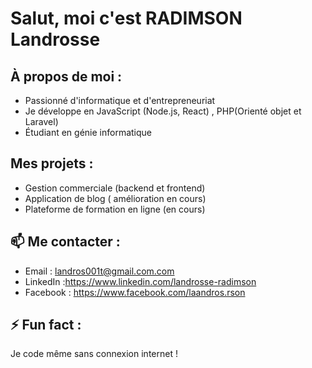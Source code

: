 # Salut, moi c'est RADIMSON Landrosse

## À propos de moi :
- Passionné d'informatique et d'entrepreneuriat
- Je développe en JavaScript (Node.js, React) , PHP(Orienté objet et Laravel)
- Étudiant en génie informatique

## Mes projets :
- Gestion commerciale (backend et frontend)
- Application de blog ( amélioration en cours)
- Plateforme de formation en ligne (en cours)

## 📫 Me contacter :
- Email : landros001t@gmail.com.com
- LinkedIn :https://www.linkedin.com/landrosse-radimson
- Facebook : https://www.facebook.com/laandros.rson

## ⚡ Fun fact :
Je code même sans connexion internet !
